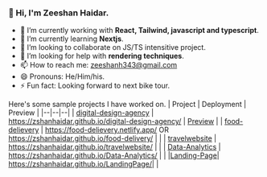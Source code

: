 

### 👋 Hi, I'm Zeeshan Haidar.

- 🔭 I’m currently working with **React, Tailwind, javascript and typescript**.
- 🌱 I’m currently learning **Nextjs**.
- 👯 I’m looking to collaborate on JS/TS intensitive project.
- 🤔 I’m looking for help with **rendering techniques**.
- 📫 How to reach me: zeeshanh343@gmail.com
- 😄 Pronouns: He/Him/his.
- ⚡ Fun fact: Looking forward to next bike tour.

Here's some sample projects I have worked on.
| Project | Deployment | Preview |
|--|--|--|
| [digital-design-agency](https://github.com/ZshanHaidar/digital-design-agency) | https://zshanhaidar.github.io/digital-design-agency/ | [Preview](https://user-images.githubusercontent.com/116999364/209547363-c084a09a-bf46-457a-a1e9-e252f38af363.png) |
| [food-delievery](https://github.com/ZshanHaidar/food-delivery) | https://food-delievery.netlify.app/ OR https://zshanhaidar.github.io/food-delivery/ |  |
| [travelwebsite](https://github.com/ZshanHaidar/travelwebsite) | https://zshanhaidar.github.io/travelwebsite/ |  |
| [Data-Analytics](https://github.com/ZshanHaidar/Data-Analytics) | https://zshanhaidar.github.io/Data-Analytics/ |  | 
|[Landing-Page](https://github.com/ZshanHaidar/LandingPage)| https://zshanhaidar.github.io/LandingPage/|  |
